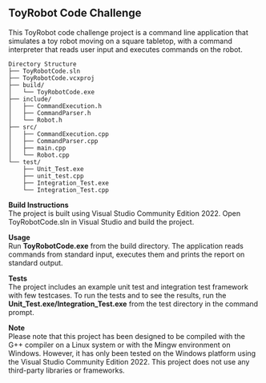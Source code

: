 ## ToyRobot Code Challenge

This ToyRobot code challenge project is a command line application that simulates a toy robot moving on a square tabletop, with a command interpreter that reads user input and executes commands on the robot.

```codetype
Directory Structure
├── ToyRobotCode.sln
├── ToyRobotCode.vcxproj
├── build/
│   └── ToyRobotCode.exe
├── include/
│   ├── CommandExecution.h
│   ├── CommandParser.h
│   └── Robot.h
├── src/
│   ├── CommandExecution.cpp
│   ├── CommandParser.cpp
│   ├── main.cpp
│   └── Robot.cpp
└── test/
    ├── Unit_Test.exe
    ├── unit_test.cpp
    ├── Integration_Test.exe
    └── Integration_Test.cpp

```	

**Build Instructions**<br>
The project is built using Visual Studio Community Edition 2022. Open ToyRobotCode.sln in Visual Studio and build the project.

**Usage**<br>
Run **ToyRobotCode.exe** from the build directory. The application reads commands from standard input, executes them and prints the report on standard output.

**Tests**<br>
The project includes an example unit test and integration test framework with few testcases. To run the tests and to see the results, run the **Unit_Test.exe/Integration_Test.exe** from the test directory in the command prompt.

**Note**<br>
Please note that this project has been designed to be compiled with the G++ compiler on a Linux system or with the Mingw environment on Windows. However, it has only been tested on the Windows platform using the Visual Studio Community Edition 2022. This project does not use any third-party libraries or frameworks.
